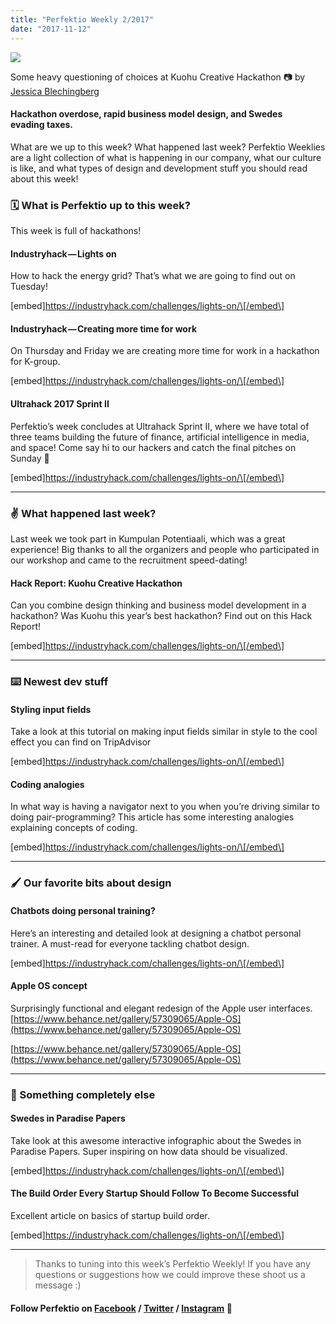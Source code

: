 ```yaml
---
title: "Perfektio Weekly 2/2017"
date: "2017-11-12"
---
```


![](http://www.xn--lhteenlahti-l8a.fi/wp-content/uploads/2018/09/618ee-1fh3akhkxqsailfiirc-6gq.jpeg)

Some heavy questioning of choices at Kuohu Creative Hackathon 📷 by [Jessica Blechingberg](https://medium.com/u/6aee616ce7f0)

#### Hackathon overdose, rapid business model design, and Swedes evading taxes.

What are we up to this week? What happened last week? Perfektio Weeklies are a light collection of what is happening in our company, what our culture is like, and what types of design and development stuff you should read about this week!

### 🗓 What is Perfektio up to this week?

This week is full of hackathons!

#### Industryhack — Lights on

How to hack the energy grid? That’s what we are going to find out on Tuesday!

\[embed\]https://industryhack.com/challenges/lights-on/\[/embed\]

#### Industryhack — Creating more time for work

On Thursday and Friday we are creating more time for work in a hackathon for K-group.

\[embed\]https://industryhack.com/challenges/lights-on/\[/embed\]

#### Ultrahack 2017 Sprint II

Perfektio’s week concludes at Ultrahack Sprint II, where we have total of three teams building the future of finance, artificial intelligence in media, and space! Come say hi to our hackers and catch the final pitches on Sunday 👋

\[embed\]https://industryhack.com/challenges/lights-on/\[/embed\]

* * *

### ✌️ What happened last week?

Last week we took part in Kumpulan Potentiaali, which was a great experience! Big thanks to all the organizers and people who participated in our workshop and came to the recruitment speed-dating!

#### Hack Report: Kuohu Creative Hackathon

Can you combine design thinking and business model development in a hackathon? Was Kuohu this year’s best hackathon? Find out on this Hack Report!

\[embed\]https://industryhack.com/challenges/lights-on/\[/embed\]

* * *

### ⌨️ Newest dev stuff

#### Styling input fields

Take a look at this tutorial on making input fields similar in style to the cool effect you can find on TripAdvisor

\[embed\]https://industryhack.com/challenges/lights-on/\[/embed\]

#### Coding analogies

In what way is having a navigator next to you when you’re driving similar to doing pair-programming? This article has some interesting analogies explaining concepts of coding.

\[embed\]https://industryhack.com/challenges/lights-on/\[/embed\]

* * *

### 🖌 Our favorite bits about design

#### Chatbots doing personal training?

Here’s an interesting and detailed look at designing a chatbot personal trainer. A must-read for everyone tackling chatbot design.

\[embed\]https://industryhack.com/challenges/lights-on/\[/embed\]

#### Apple OS concept

Surprisingly functional and elegant redesign of the Apple user interfaces. [https://www.behance.net/gallery/57309065/Apple-OS](https://www.behance.net/gallery/57309065/Apple-OS)

[https://www.behance.net/gallery/57309065/Apple-OS](https://www.behance.net/gallery/57309065/Apple-OS)

* * *

### 👻 Something completely else

#### Swedes in Paradise Papers

Take look at this awesome interactive infographic about the Swedes in Paradise Papers. Super inspiring on how data should be visualized.

\[embed\]https://industryhack.com/challenges/lights-on/\[/embed\]

#### The Build Order Every Startup Should Follow To Become Successful

Excellent article on basics of startup build order.

\[embed\]https://industryhack.com/challenges/lights-on/\[/embed\]

* * *

> Thanks to tuning into this week’s Perfektio Weekly! If you have any questions or suggestions how we could improve these shoot us a message :)

#### **Follow Perfektio on** [**Facebook**](https://www.facebook.com/PerfektioOy/) **/** [**Twitter**](https://twitter.com/perfektio) **/** [**Instagram**](https://www.instagram.com/weareperfektio/)  🙂
